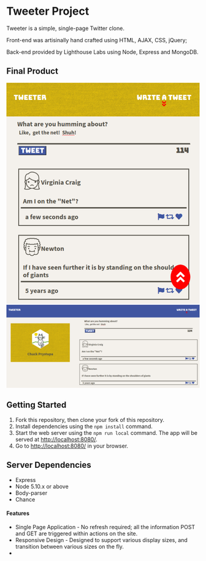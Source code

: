 # Tweeter Project

Tweeter is a simple, single-page Twitter clone.  

Front-end was artisinally hand crafted using HTML, AJAX, CSS, jQuery; 

Back-end provided by Lighthouse Labs using Node, Express and MongoDB. 

## Final Product
!["Tweeter mobile view"](https://raw.githubusercontent.com/CharlesP8412/tweeter/master/docs/tweeter-mobileDisplay.png)
!["Tweeter in full display"](https://raw.githubusercontent.com/CharlesP8412/tweeter/master/docs/tweeter-lgDisplay.png)

## Getting Started

1. Fork this repository, then clone your fork of this repository.
2. Install dependencies using the `npm install` command.
3. Start the web server using the `npm run local` command. The app will be served at <http://localhost:8080/>.
4. Go to <http://localhost:8080/> in your browser.

## Server Dependencies

- Express
- Node 5.10.x or above
- Body-parser
- Chance

#### Features
- Single Page Application - No refresh required; all the information POST and GET are triggered within actions on the site.
- Responsive Design - Designed to support various display sizes, and transition between various sizes on the fly.
- 

